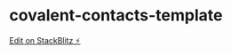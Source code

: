 # covalent-contacts-template

[Edit on StackBlitz ⚡️](https://stackblitz.com/edit/covalent-contacts-template)
